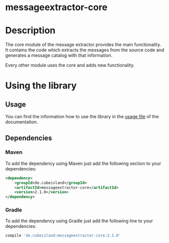 messageextractor-core
=====================

# Description

The core module of the message extractor provides the main functionality. It contains the code which 
extracts the messages from the source code and generates a message catalog with that information.

Every other module uses the core and adds new functionality.

# Using the library

## Usage

You can find the information how to use the library in the [usage file](doc/usage.md)
of the documentation.

## Dependencies

### Maven

To add the dependency using Maven just add the following section to your dependencies:
```xml
<dependency>
    <groupId>de.cubeisland</groupId>
    <artifactId>messageextractor-core</artifactId>
    <version>2.1.0</version>
</dependency>
```

### Gradle

To add the dependency using Gradle just add the following line to your dependencies:
```groovy
compile 'de.cubeisland:messageextractor-core:2.1.0'
```
